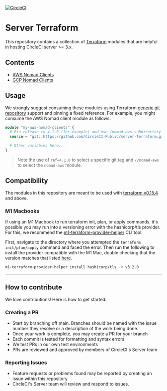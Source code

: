 [![CircleCI](https://circleci.com/gh/CircleCI-Public/server-terraform.svg?style=shield)](https://circleci.com/gh/CircleCI-Public/server-terraform)

# Server Terraform

This repository contains a collection of [Terraform](https://www.terraform.io)
modules that are helpful in hosting CircleCI server >= 3.x.

## Contents

- [AWS Nomad Clients](./nomad-aws/README.md)
- [GCP Nomad Clients](./nomad-gcp/README.md)

## Usage

We strongly suggest consuming these modules using Terraform [generic git
repository] support and pinning a fixed reference. For example, you might
consume the AWS Nomad client module as follows:

```terraform
module "my-aws-nomad-clients" {
  # Pin release to 4.1.0 (for example) and use /nomad-aws subdirectory
  source = "git::https://github.com/CircleCI-Public/server-terraform.git//nomad-aws?ref=4.1.0"

  # Other variables here...
}
```

> Note the use of `ref=4.1.0` to select a specific git tag and
> `//nomad-aws` to select the `nomad-aws` module.

[generic git repository]: https://www.terraform.io/docs/language/modules/sources.html#generic-git-repository

## Compatibility

The modules in this repository are meant to be used with [terraform
v0.15.4](https://releases.hashicorp.com/terraform/0.15.4/) and above.

### M1 Macbooks

If using an M1 Macbook to run terraform init, plan, or apply commands, it's possible you may run into a versioning error with the hashicorp/tls provider. For this, we recommend the [m1-terraform-provider-helper](https://github.com/kreuzwerker/m1-terraform-provider-helper) CLI tool.

First, navigate to the directory where you attempted the `terraform init/plan/apply` command and faced the error. Then run the following to install the provider compatible with the M1 Mac, double checking that the version matches that listed [here](shared/modules/tls/main.tf).

```bash
m1-terraform-provider-helper install hashicorp/tls -v v3.2.0
```

---

## How to contribute

We love contributions! Here is how to get started:

### Creating a PR

- Start by branching off main. Branches should be named with the issue number
  they resolve or a description of the work being done.
- Once your work is complete, you may create a PR for your branch
- Each commit is tested for formatting and syntax errors
- We test PRs in our own test environments
- PRs are reviewed and approved by members of CircleCI's Server team

### Reporting Issues

- Feature requests or problems found may be reported by creating an issue
  within this repository
- CircleCI's Server team will review and respond to issues.
